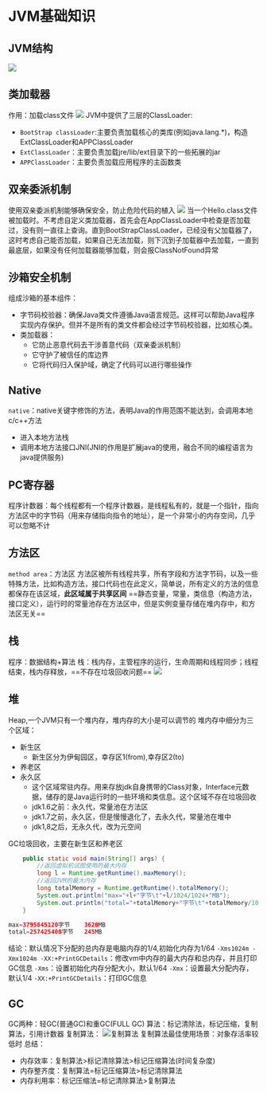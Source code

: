 # JVM基础知识
## JVM结构
![](https://gitee.com/cnuto/images/raw/master/image/JVM流程图.jpg)
## 类加载器
作用：加载class文件
![](https://gitee.com/cnuto/images/raw/master/image/JVM类加载.jpg)
JVM中提供了三层的ClassLoader:

- `BootStrap classLoader`:主要负责加载核心的类库(例如java.lang.*)，构造ExtClassLoader和APPClassLoader
- `ExtClassLoader`：主要负责加载jre/lib/ext目录下的一些拓展的jar
- `APPClassLoader`：主要负责加载应用程序的主函数类

## 双亲委派机制
使用双亲委派机制能够确保安全，防止危险代码的植入
![](https://gitee.com/cnuto/images/raw/master/image/双亲委派机制.png)
当一个Hello.class文件被加载时。不考虑自定义类加载器，首先会在AppClassLoader中检查是否加载过，没有则一直往上查询。直到BootStrapClassLoader，已经没有父加载器了，这时考虑自己能否加载，如果自己无法加载，则下沉到子加载器中去加载，一直到最底层，如果没有任何加载器能够加载，则会报ClassNotFound异常

## 沙箱安全机制
组成沙箱的基本组件：
- 字节码校验器：确保Java类文件遵循Java语言规范。这样可以帮助Java程序实现内存保护。但并不是所有的类文件都会经过字节码校验器，比如核心类。
- 类加载器：
  - 它防止恶意代码去干涉善意代码（双亲委派机制）
  - 它守护了被信任的库边界
  - 它将代码归入保护域，确定了代码可以进行哪些操作

## Native
`native`：native关键字修饰的方法，表明Java的作用范围不能达到，会调用本地c/c++方法
- 进入本地方法栈
- 调用本地方法接口JNI(JNI的作用是扩展java的使用，融合不同的编程语言为java提供服务)

## PC寄存器
程序计数器：每个线程都有一个程序计数器，是线程私有的，就是一个指针，指向方法区中的字节码（用来存储指向指令的地址），是一个非常小的内存空间，几乎可以忽略不计
## 方法区
`method area`：方法区
方法区被所有线程共享，所有字段和方法字节码，以及一些特殊方法，比如构造方法，接口代码也在此定义，简单说，所有定义的方法的信息都保存在该区域，**此区域属于共享区间**
==静态变量，常量，类信息（构造方法，接口定义），运行时的常量池存在方法区中，但是实例变量存储在堆内存中，和方法区无关==
## 栈
程序：数据结构+算法
栈：栈内存，主管程序的运行，生命周期和线程同步；线程结束，栈内存释放，==不存在垃圾回收问题==
![](https://gitee.com/cnuto/images/raw/master/image/栈堆方法区.jpg)

## 堆
Heap,一个JVM只有一个堆内存，堆内存的大小是可以调节的
堆内存中细分为三个区域：
- 新生区
  - 新生区分为伊甸园区，幸存区1(from),幸存区2(to)
- 养老区
- 永久区
  - 这个区域常驻内存。用来存放jdk自身携带的Class对象，Interface元数据，储存的是Java运行时的一些环境和类信息。这个区域不存在垃圾回收
  - jdk1.6之前：永久代，常量池在方法区
  - jdk1.7之前，永久区，但是慢慢退化了，去永久代，常量池在堆中
  - jdk1,8之后，无永久代，改为元空间

GC垃圾回收，主要在新生区和养老区
```java
    public static void main(String[] args) {
        //返回虚拟机试图使用的最大内存
        long l = Runtime.getRuntime().maxMemory();
        //返回JVM的最大内存
        long totalMemory = Runtime.getRuntime().totalMemory();
        System.out.println("max="+l+"字节\t"+l/1024/1024+"MB");
        System.out.println("total="+totalMemory+"字节\t"+totalMemory/1024/1024+"MB");
    }
```
```java
max=3795845120字节	3620MB
total=257425408字节	245MB
```
结论：默认情况下分配的总内存是电脑内存的1/4,初始化内存为1/64
`-Xms1024m -Xmx1024m -XX:+PrintGCDetails`：修改vm中内存的最大内存和总内存，并且打印GC信息
`-Xms`：设置初始化内存分配大小，默认1/64
`-Xmx`：设置最大分配内存，默认1/4
`-XX:+PrintGCDetails`：打印GC信息

## GC
GC两种：轻GC(普通GC)和重GC(FULL GC)
算法：标记清除法，标记压缩，复制算法，引用计数器
复制算法：
![复制算法](https://gitee.com/cnuto/images/raw/master/image/GC.jpg)
复制算法最佳使用场景：对象存活率较低时
总结：
- 内存效率：复制算法>标记清除算法>标记压缩算法(时间复杂度)
- 内存整齐度：复制算法=标记压缩算法>标记清除算法
- 内存利用率：标记压缩法=标记清除算法>复制算法